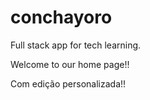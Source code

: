 # conchayoro
Full stack app for tech learning.

Welcome to our home page!!

Com edição personalizada!!